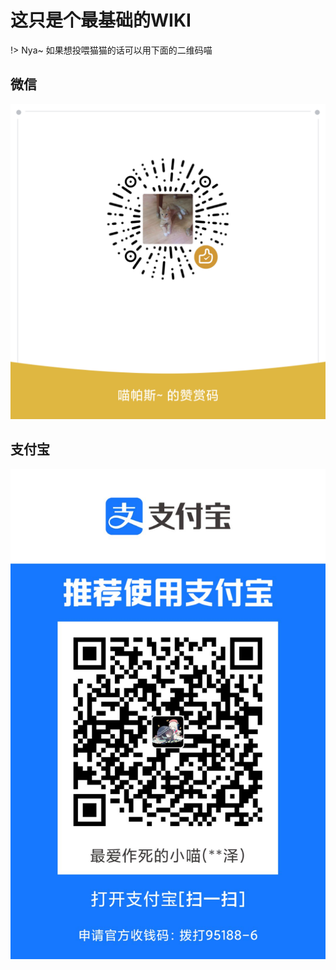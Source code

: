 # 这只是个最基础的WIKI

!> Nya~ 如果想投喂猫猫的话可以用下面的二维码喵

## 微信
![logo](img/WeiXin.png ':size=500')

## 支付宝
![logo](img/ZhiFuBao.jpg ':size=500')